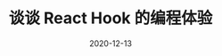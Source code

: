 ---
title: 谈谈 React Hook 的编程体验
date: 2020-12-13
tags:
 - React
 - React Hook
categories: 
 - React
---